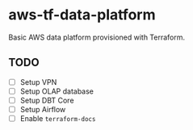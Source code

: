 # aws-tf-data-platform

Basic AWS data platform provisioned with Terraform.

## TODO

- [ ] Setup VPN
- [ ] Setup OLAP database
- [ ] Setup DBT Core
- [ ] Setup Airflow
- [ ] Enable `terraform-docs`

